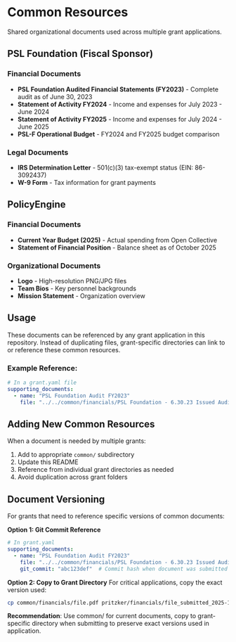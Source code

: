 # Common Resources

Shared organizational documents used across multiple grant applications.

## PSL Foundation (Fiscal Sponsor)

### Financial Documents
- **PSL Foundation Audited Financial Statements (FY2023)** - Complete audit as of June 30, 2023
- **Statement of Activity FY2024** - Income and expenses for July 2023 - June 2024
- **Statement of Activity FY2025** - Income and expenses for July 2024 - June 2025
- **PSL-F Operational Budget** - FY2024 and FY2025 budget comparison

### Legal Documents
- **IRS Determination Letter** - 501(c)(3) tax-exempt status (EIN: 86-3092437)
- **W-9 Form** - Tax information for grant payments

## PolicyEngine

### Financial Documents
- **Current Year Budget (2025)** - Actual spending from Open Collective
- **Statement of Financial Position** - Balance sheet as of October 2025

### Organizational Documents
- **Logo** - High-resolution PNG/JPG files
- **Team Bios** - Key personnel backgrounds
- **Mission Statement** - Organization overview

## Usage

These documents can be referenced by any grant application in this repository. Instead of duplicating files, grant-specific directories can link to or reference these common resources.

### Example Reference:
```yaml
# In a grant.yaml file
supporting_documents:
  - name: "PSL Foundation Audit FY2023"
    file: "../../common/financials/PSL Foundation - 6.30.23 Issued Audited Financial Statements (3)_compressed.pdf"
```

## Adding New Common Resources

When a document is needed by multiple grants:
1. Add to appropriate `common/` subdirectory
2. Update this README
3. Reference from individual grant directories as needed
4. Avoid duplication across grant folders

## Document Versioning

For grants that need to reference specific versions of common documents:

**Option 1: Git Commit Reference**
```yaml
# In grant.yaml
supporting_documents:
  - name: "PSL Foundation Audit FY2023"
    file: "../../common/financials/PSL Foundation - 6.30.23 Issued Audited Financial Statements (3)_compressed.pdf"
    git_commit: "abc123def"  # Commit hash when document was submitted
```

**Option 2: Copy to Grant Directory**
For critical applications, copy the exact version used:
```bash
cp common/financials/file.pdf pritzker/financials/file_submitted_2025-10-28.pdf
```

**Recommendation**: Use common/ for current documents, copy to grant-specific directory when submitting to preserve exact versions used in application.
